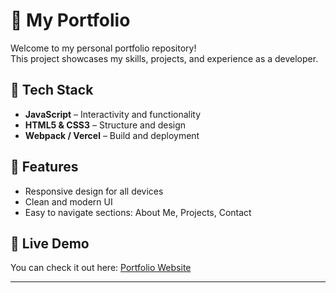 # 🌟 My Portfolio

Welcome to my personal portfolio repository!  
This project showcases my skills, projects, and experience as a developer.  

## 🚀 Tech Stack
- **JavaScript** – Interactivity and functionality
- **HTML5 & CSS3** – Structure and design
- **Webpack / Vercel** – Build and deployment

## 📂 Features
- Responsive design for all devices
- Clean and modern UI
- Easy to navigate sections: About Me, Projects, Contact

## 🔗 Live Demo
You can check it out here: [Portfolio Website](https://your-vercel-link-here.vercel.app)

---
